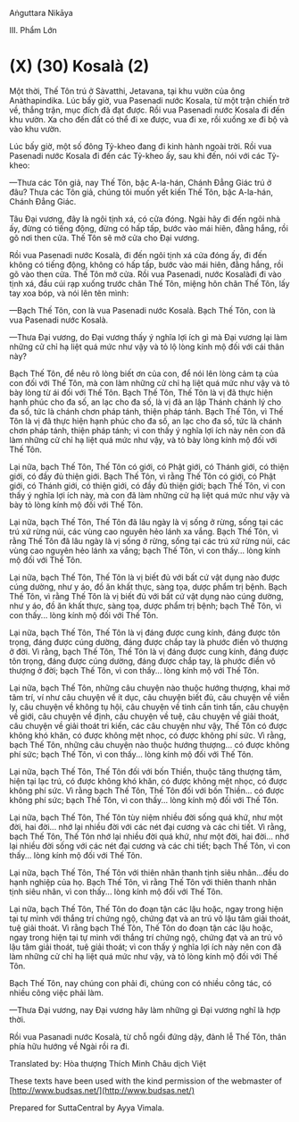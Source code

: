  

Aṅguttara Nikāya

III. Phẩm Lớn

# (X) (30) Kosalà (2)

Một thời, Thế Tôn trú ở Sàvatthi, Jetavana, tại khu vườn của ông Anàthapindika. Lúc bấy giờ, vua Pasenadi nước Kosala, từ một trận chiến trở về, thắng trận, mục đích đã đạt được. Rồi vua Pasenadi nước Kosala đi đến khu vườn. Xa cho đến đất có thể đi xe được, vua đi xe, rồi xuống xe đi bộ và vào khu vườn.

Lúc bấy giờ, một số đông Tỷ-kheo đang đi kinh hành ngoài trời. Rồi vua Pasenadi nước Kosala đi đến các Tỷ-kheo ấy, sau khi đến, nói với các Tỷ-kheo:

—Thưa các Tôn giả, nay Thế Tôn, bậc A-la-hán, Chánh Ðẳng Giác trú ở đâu? Thưa các Tôn giả, chúng tôi muốn yết kiến Thế Tôn, bậc A-la-hán, Chánh Ðẳng Giác.

Tâu Ðại vương, đây là ngôi tịnh xá, có cửa đóng. Ngài hãy đi đến ngôi nhà ấy, đừng có tiếng động, đừng có hấp tấp, bước vào mái hiên, đằng hắng, rồi gõ nơi then cửa. Thế Tôn sẽ mở cửa cho Đại vương.

Rồi vua Pasenadi nước Kosalà, đi đến ngôi tịnh xá cửa đóng ấy, đi đến không có tiếng động, không có hấp tấp, bước vào mái hiên, đằng hắng, rồi gõ vào then cửa. Thế Tôn mở cửa. Rồi vua Pasenadi, nước Kosalàđi đi vào tịnh xá, đầu cúi rạp xuống trước chân Thế Tôn, miệng hôn chân Thế Tôn, lấy tay xoa bóp, và nói lên tên mình:

—Bạch Thế Tôn, con là vua Pasenadi nước Kosalà. Bạch Thế Tôn, con là vua Pasenadi nước Kosalà.

—Thưa Ðại vương, do Ðại vương thấy ý nghĩa lợi ích gì mà Ðại vương lại làm những cử chỉ hạ liệt quá mức như vậy và tỏ lộ lòng kính mộ đối với cái thân này?

Bạch Thế Tôn, để nêu rõ lòng biết ơn của con, để nói lên lòng cảm tạ của con đối với Thế Tôn, mà con làm những cử chỉ hạ liệt quá mức như vậy và tỏ bày lòng từ ái đối với Thế Tôn. Bạch Thế Tôn, Thế Tôn là vị đã thực hiện hạnh phúc cho đa số, an lạc cho đa số, là vị đã an lập Thánh chánh lý cho đa số, tức là chánh chơn pháp tánh, thiện pháp tánh. Bạch Thế Tôn, vì Thế Tôn là vị đã thực hiện hạnh phúc cho đa số, an lạc cho đa số, tức là chánh chơn pháp tánh, thiện pháp tánh; vì con thấy ý nghĩa lợi ích này nên con đã làm những cử chỉ hạ liệt quá mức như vậy, và tỏ bày lòng kính mộ đối với Thế Tôn.

Lại nữa, bạch Thế Tôn, Thế Tôn có giới, có Phật giới, có Thánh giới, có thiện giới, có đầy đủ thiện giới. Bạch Thế Tôn, vì rằng Thế Tôn có giới, có Phật giới, có Thánh giới, có thiện giới, có đầy đủ thiện giới; bạch Thế Tôn, vì con thấy ý nghĩa lợi ích này, mà con đã làm những cử hạ liệt quá mức như vậy và bày tỏ lòng kính mộ đối với Thế Tôn.

Lại nữa, bạch Thế Tôn, Thế Tôn đã lâu ngày là vị sống ở rừng, sống tại các trú xứ rừng núi, các vùng cao nguyên hẻo lánh xa vắng. Bạch Thế Tôn, vì rằng Thế Tôn đã lâu ngày là vị sống ở rừng, sống tại các trú xứ rừng núi, các vùng cao nguyên hẻo lánh xa vắng; bạch Thế Tôn, vì con thấy... lòng kính mộ đối với Thế Tôn.

Lại nữa, bạch Thế Tôn, Thế Tôn là vị biết đủ với bất cứ vật dụng nào được cúng dường, như y áo, đồ ăn khất thực, sàng tọa, dược phẩm trị bệnh. Bạch Thế Tôn, vì rằng Thế Tôn là vị biết đủ với bất cứ vật dụng nào cúng dường, như y áo, đồ ăn khất thực, sàng tọa, dược phẩm trị bệnh; bạch Thế Tôn, vì con thấy... lòng kính mộ đối với Thế Tôn.

Lại nữa, bạch Thế Tôn, Thế Tôn là vị đáng được cung kính, đáng được tôn trọng, đáng được cúng dường, đáng được chắp tay là phước điền vô thượng ở đời. Vì rằng, bạch Thế Tôn, Thế Tôn là vị đáng được cung kính, đáng được tôn trọng, đáng được cúng dường, đáng được chắp tay, là phước điền vô thượng ở đời; bạch Thế Tôn, vì con thấy... lòng kính mộ với Thế Tôn.

Lại nữa, bạch Thế Tôn, những câu chuyện nào thuộc hướng thượng, khai mở tâm trí, ví như câu chuyện về ít dục, câu chuyện biết đủ, câu chuyện về viễn ly, câu chuyện về không tụ hội, câu chuyện về tinh cần tinh tấn, câu chuyện về giới, câu chuyện về định, câu chuyện về tuệ, câu chuyện về giải thoát, câu chuyện về giải thoát tri kiến, các câu chuyện như vậy, Thế Tôn có được không khó khăn, có được không mệt nhọc, có được không phí sức. Vì rằng, bạch Thế Tôn, những câu chuyện nào thuộc hướng thượng... có được không phí sức; bạch Thế Tôn, vì con thấy... lòng kính mộ đối với Thế Tôn.

Lại nữa, bạch Thế Tôn, Thế Tôn đối với bốn Thiền, thuộc tăng thượng tâm, hiện tại lạc trú, có được không khó khăn, có được không mệt nhọc, có được không phí sức. Vì rằng bạch Thế Tôn, Thế Tôn đối với bốn Thiền... có được không phí sức; bạch Thế Tôn, vì con thấy... lòng kính mộ đối với Thế Tôn.

Lại nữa, bạch Thế Tôn, Thế Tôn tùy niệm nhiều đời sống quá khứ, như một đời, hai đời... nhớ lại nhiều đời với các nét đại cương và các chi tiết. Vì rằng, bạch Thế Tôn, Thế Tôn nhớ lại nhiều đời quá khứ, như một đời, hai đời... nhớ lại nhiều đời sống với các nét đại cương và các chi tiết; bạch Thế Tôn, vì con thấy... lòng kính mộ đối với Thế Tôn.

Lại nữa, bạch Thế Tôn, Thế Tôn với thiên nhãn thanh tịnh siêu nhân...đều do hạnh nghiệp của họ. Bạch Thế Tôn, vì rằng Thế Tôn với thiên thanh nhãn tịnh siêu nhân, vì con thấy... lòng kính mộ đối với Thế Tôn.

Lại nữa, bạch Thế Tôn, Thế Tôn do đoạn tận các lậu hoặc, ngay trong hiện tại tự mình với thắng trí chứng ngộ, chứng đạt và an trú vô lậu tâm giải thoát, tuệ giải thoát. Vì rằng bạch Thế Tôn, Thế Tôn do đoạn tận các lậu hoặc, ngay trong hiện tại tự mình với thắng trí chứng ngộ, chứng đạt và an trú vô lậu tâm giải thoát, tuệ giải thoát; vì con thấy ý nghĩa lợi ích này nên con đã làm những cử chỉ hạ liệt quá mức như vậy, và tỏ lòng kính mộ đối với Thế Tôn.

Bạch Thế Tôn, nay chúng con phải đi, chúng con có nhiều công tác, có nhiều công việc phải làm.

—Thưa Ðại vương, nay Ðại vương hãy làm những gì Ðại vương nghĩ là hợp thời.

Rồi vua Pasanadi nước Kosalà, từ chỗ ngồi đứng dậy, đảnh lễ Thế Tôn, thân phía hữu hướng về Ngài rồi ra đi.

Translated by: Hòa thượng Thích Minh Châu dịch Việt

These texts have been used with the kind permission of the webmaster of [http://www.budsas.net/](http://www.budsas.net/)

Prepared for SuttaCentral by Ayya Vimala.